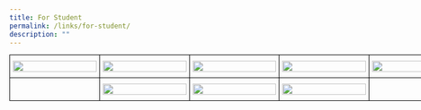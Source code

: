 ```yaml
---
title: For Student
permalink: /links/for-student/
description: ""
---
```

<style type="text/css">
.tg  {border-collapse:collapse;border-spacing:0;margin:0px auto;}
.tg td{border-color:black;border-style:solid;border-width:1px;font-family:Arial, sans-serif;font-size:14px;
  overflow:hidden;padding:10px 5px;word-break:normal;}
.tg th{border-color:black;border-style:solid;border-width:1px;font-family:Arial, sans-serif;font-size:14px;
  font-weight:normal;overflow:hidden;padding:10px 5px;word-break:normal;}
.tg .tg-nrix{text-align:center;vertical-align:middle}
</style>
<table class="tg" style="undefined;table-layout: fixed; width: 800px">
<colgroup>
<col style="width: 160px">
<col style="width: 160px">
<col style="width: 160px">
<col style="width: 160px">
<col style="width: 160px">
</colgroup>
<tbody>
  <tr>
    <td class="tg-nrix"><a href = "linkhere" target = "_self"> 
          <img src="/images/OLevel2019.jpeg" 
     style="width:100%"></a></td>
    <td class="tg-nrix"><a href = "linkhere" target = "_self"> 
          <img src="/images/OLevel2019.jpeg" 
     style="width:100%"></a></td>
    <td class="tg-nrix"><a href = "linkhere" target = "_self"> 
          <img src="/images/OLevel2019.jpeg" 
     style="width:100%"></a></td>
    <td class="tg-nrix"><a href = "linkhere" target = "_self"> 
          <img src="/images/OLevel2019.jpeg" 
     style="width:100%"></a></td>
    <td class="tg-nrix"><a href = "linkhere" target = "_self"> 
          <img src="/images/OLevel2019.jpeg" 
     style="width:100%"></a></td>
  </tr>
  <tr>
    <td class="tg-nrix"></td>
    <td class="tg-nrix"><a href = "linkhere" target = "_self"> 
          <img src="/images/OLevel2019.jpeg" 
     style="width:100%"></a></td>
    <td class="tg-nrix"><a href = "linkhere" target = "_self"> 
          <img src="/images/OLevel2019.jpeg" 
     style="width:100%"></a></td>
    <td class="tg-nrix"><a href = "linkhere" target = "_self"> 
          <img src="/images/OLevel2019.jpeg" 
     style="width:100%"></a></td>
    <td class="tg-nrix"></td>
  </tr>
</tbody>
</table>